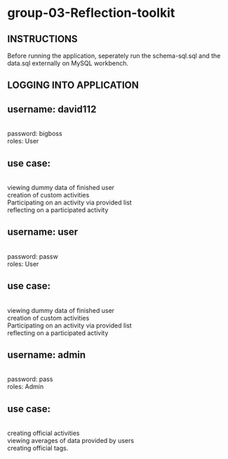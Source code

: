 # group-03-Reflection-toolkit #

## INSTRUCTIONS ##
Before running the application, seperately run the schema-sql.sql and the data.sql externally on MySQL workbench.

## LOGGING INTO APPLICATION ##
## username: david112
<br/>password: bigboss
<br/>roles: User

## use case: ##
<br/>viewing dummy data of finished user
<br/>creation of custom activities 
<br/>Participating on an activity via provided list
<br/>reflecting on a participated activity

## username: user
<br/>password: passw
<br/>roles: User

## use case: ##
<br/>viewing dummy data of finished user
<br/>creation of custom activities 
<br/>Participating on an activity via provided list
<br/>reflecting on a participated activity

## username: admin
<br/>password: pass
<br/>roles: Admin

## use case:  ##
<br/>creating official activities
<br/>viewing averages of data provided by users
<br/>creating official tags.

